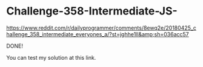 # Challenge-358-Intermediate-JS-
https://www.reddit.com/r/dailyprogrammer/comments/8ewq2e/20180425_challenge_358_intermediate_everyones_a/?st=jghhe1ll&amp;sh=036acc57

DONE!


You can test my solution at this link.
